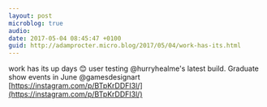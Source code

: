 ```yaml
---
layout: post
microblog: true
audio: 
date: 2017-05-04 08:45:47 +0100
guid: http://adamprocter.micro.blog/2017/05/04/work-has-its.html
---
```

work has its up days 😊 user testing @hurryhealme's latest build. Graduate show events in June @gamesdesignart [https://instagram.com/p/BTpKrDDFI3l/](https://instagram.com/p/BTpKrDDFI3l/)
